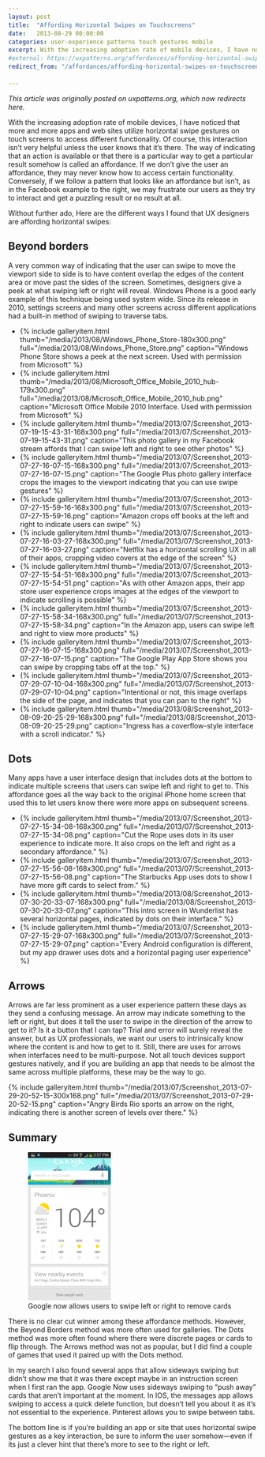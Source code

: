 ```yaml
---
layout: post
title:  "Affording Horizontal Swipes on Touchscreens"
date:   2013-08-29 00:00:00
categories: user-experience patterns touch gestures mobile
excerpt: With the increasing adoption rate of mobile devices, I have noticed that more and more apps and web sites utilize horizontal swipe gestures on touch screens to access different functionality. Of course, this interaction isn’t very helpful unless the user knows that it’s there.
#external: https://uxpatterns.org/affordances/affording-horizontal-swipes-on-touchscreens/
redirect_from: "/affordances/affording-horizontal-swipes-on-touchscreens/"

---
```

_This article was originally posted on uxpatterns.org, which now redirects here._
<!-- [Original Article Link](https://uxpatterns.org/affordances/affording-horizontal-swipes-on-touchscreens/)-->

With the increasing adoption rate of mobile devices, I have noticed that more and more apps and web sites utilize horizontal swipe gestures on touch screens to access different functionality. Of course, this interaction isn’t very helpful unless the user knows that it’s there. The way of indicating that an action is available or that there is a particular way to get a particular result somehow is called an affordance. If we don’t give the user an affordance, they may never know how to access certain functionality. Conversely, if we follow a pattern that looks like an affordance but isn’t, as in the Facebook example to the right, we may frustrate our users as they try to interact and get a puzzling result or no result at all.

Without further ado, Here are the different ways I found that UX designers are affording horizontal swipes:

## Beyond borders

A very common way of indicating that the user can swipe to move the viewport side to side is to have content overlap the edges of the content area or move past the sides of the screen. Sometimes, designers give a peek at what swiping left or right will reveal. Windows Phone is a good early example of this technique being used system wide. Since its release in 2010, settings screens and many other screens across different applications had a built-in method of swiping to traverse tabs.

<ul class="gallery">
  <li>{% include galleryitem.html thumb="/media/2013/08/Windows_Phone_Store-180x300.png" full="/media/2013/08/Windows_Phone_Store.png" caption="Windows Phone Store shows a peek at the next screen. Used with permission from Microsoft" %}</li>
  <li>{% include galleryitem.html thumb="/media/2013/08/Microsoft_Office_Mobile_2010_hub-179x300.png" full="/media/2013/08/Microsoft_Office_Mobile_2010_hub.png" caption="Microsoft Office Mobile 2010 Interface. Used with permission from Microsoft" %}</li>
  <li>{% include galleryitem.html thumb="/media/2013/07/Screenshot_2013-07-19-15-43-31-168x300.png" full="/media/2013/07/Screenshot_2013-07-19-15-43-31.png" caption="This photo gallery in my Facebook stream affords that I can swipe left and right to see other photos" %}</li>
  <li>{% include galleryitem.html thumb="/media/2013/07/Screenshot_2013-07-27-16-07-15-168x300.png" full="/media/2013/07/Screenshot_2013-07-27-16-07-15.png" caption="The Google Plus photo gallery interface crops the images to the viewport indicating that you can use swipe gestures" %}</li>
  <li>{% include galleryitem.html thumb="/media/2013/07/Screenshot_2013-07-27-15-59-16-168x300.png" full="/media/2013/07/Screenshot_2013-07-27-15-59-16.png" caption="Amazon crops off books at the left and right to indicate users can swipe" %}</li>
  <li>{% include galleryitem.html thumb="/media/2013/07/Screenshot_2013-07-27-16-03-27-168x300.png" full="/media/2013/07/Screenshot_2013-07-27-16-03-27.png" caption="Netflix has a horizontal scrolling UX in all of their apps, cropping video covers at the edge of the screen" %}</li>
  <li>{% include galleryitem.html thumb="/media/2013/07/Screenshot_2013-07-27-15-54-51-168x300.png" full="/media/2013/07/Screenshot_2013-07-27-15-54-51.png" caption="As with other Amazon apps, their app store user experience crops images at the edges of the viewport to indicate scrolling is possible" %}</li>
  <li>{% include galleryitem.html thumb="/media/2013/07/Screenshot_2013-07-27-15-58-34-168x300.png" full="/media/2013/07/Screenshot_2013-07-27-15-58-34.png" caption="In the Amazon app, users can swipe left and right to view more products" %}</li>
  <li>{% include galleryitem.html thumb="/media/2013/07/Screenshot_2013-07-27-16-07-15-168x300.png" full="/media/2013/07/Screenshot_2013-07-27-16-07-15.png" caption="The Google Play App Store shows you can swipe by cropping tabs off at the top." %}</li>
  <li>{% include galleryitem.html thumb="/media/2013/07/Screenshot_2013-07-29-07-10-04-168x300.png" full="/media/2013/07/Screenshot_2013-07-29-07-10-04.png" caption="Intentional or not, this image overlaps the side of the page, and indicates that you can pan to the right" %}</li>
  <li>{% include galleryitem.html thumb="/media/2013/08/Screenshot_2013-08-09-20-25-29-168x300.png" full="/media/2013/08/Screenshot_2013-08-09-20-25-29.png" caption="Ingress has a coverflow-style interface with a scroll indicator." %}</li>
</ul>

## Dots

Many apps have a user interface design that includes dots at the bottom to indicate multiple screens that users can swipe left and right to get to. This affordance goes all the way back to the original iPhone home screen that used this to let users know there were more apps on subsequent screens.

<ul class="gallery">
  <li>{% include galleryitem.html thumb="/media/2013/07/Screenshot_2013-07-27-15-34-08-168x300.png" full="/media/2013/07/Screenshot_2013-07-27-15-34-08.png" caption="Cut the Rope uses dots in its user experience to indicate more. It also crops on the left and right as a secondary affordance." %}</li>
  <li>{% include galleryitem.html thumb="/media/2013/07/Screenshot_2013-07-27-15-56-08-168x300.png" full="/media/2013/07/Screenshot_2013-07-27-15-56-08.png" caption="The Starbucks App uses dots to show I have more gift cards to select from." %}</li>
  <li>{% include galleryitem.html thumb="/media/2013/08/Screenshot_2013-07-30-20-33-07-168x300.png" full="/media/2013/08/Screenshot_2013-07-30-20-33-07.png" caption="This intro screen in Wunderlist has several horizontal pages, indicated by dots on their interface." %}</li>
  <li>{% include galleryitem.html thumb="/media/2013/07/Screenshot_2013-07-27-15-29-07-168x300.png" full="/media/2013/07/Screenshot_2013-07-27-15-29-07.png" caption="Every Android configuration is different, but my app drawer uses dots and a horizontal paging user experience" %}</li>
</ul>

## Arrows

Arrows are far less prominent as a user experience pattern these days as they send a confusing message. An arrow may indicate something to the left or right, but does it tell the user to swipe in the direction of the arrow to get to it? Is it a button that I can tap? Trial and error will surely reveal the answer, but as UX professionals, we want our users to intrinsically know where the content is and how to get to it. Still, there are uses for arrows when interfaces need to be multi-purpose. Not all touch devices support gestures natively, and if you are building an app that needs to be almost the same across multiple platforms, these may be the way to go.

{% include galleryitem.html thumb="/media/2013/07/Screenshot_2013-07-29-20-52-15-300x168.png" full="/media/2013/07/Screenshot_2013-07-29-20-52-15.png" caption="Angry Birds Rio sports an arrow on the right, indicating there is another screen of levels over there." %}

## Summary

<figure class="img-right"><a href="/media/2013/08/Screenshot_2013-07-27-15-57-56.png" class="lightbox" data-caption="Google now allows users to swipe left or right to remove cards"><img  src="/media/2013/08/Screenshot_2013-07-27-15-57-56-168x300.png" alt="Screenshot of poor alignment"></a>
<figcaption>Google now allows users to swipe left or right to remove cards</figcaption>
</figure>

There is no clear cut winner among these affordance methods. However, the Beyond Borders method was more often used for galleries. The Dots method was more often found where there were discrete pages or cards to flip through. The Arrows method was not as popular, but I did find a couple of games that used it paired up with the Dots method.

In my search I also found several apps that allow sideways swiping but didn’t show me that it was there except maybe in an instruction screen when I first ran the app. Google Now uses sideways swiping to “push away” cards that aren’t important at the moment. In IOS, the messages app allows swiping to access a quick delete function, but doesn’t tell you about it as it’s not essential to the experience. Pinterest allows you to swipe between tabs.

The bottom line is if you’re building an app or site that uses horizontal swipe gestures as a key interaction, be sure to inform the user somehow—even if its just a clever hint that there’s more to see to the right or left.
